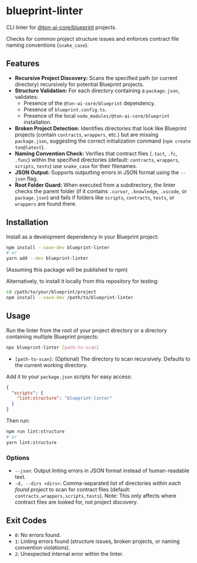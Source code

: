 # blueprint-linter

CLI linter for [@ton-ai-core/blueprint](https://github.com@ton-ai-core/blueprint) projects.

Checks for common project structure issues and enforces contract file naming conventions (`snake_case`).

## Features

*   **Recursive Project Discovery:** Scans the specified path (or current directory) recursively for potential Blueprint projects.
*   **Structure Validation:** For each directory containing a `package.json`, validates:
    *   Presence of the `@ton-ai-core/blueprint` dependency.
    *   Presence of `blueprint.config.ts`.
    *   Presence of the local `node_modules/@ton-ai-core/blueprint` installation.
*   **Broken Project Detection:** Identifies directories that look like Blueprint projects (contain `contracts`, `wrappers`, etc.) but are missing `package.json`, suggesting the correct initialization command (`npm create ton@latest`).
*   **Naming Convention Check:** Verifies that contract files (`.tact`, `.fc`, `.func`) within the specified directories (default: `contracts`, `wrappers`, `scripts`, `tests`) use `snake_case` for their filenames.
*   **JSON Output:** Supports outputting errors in JSON format using the `--json` flag.
*   **Root Folder Guard:** When executed from a subdirectory, the linter checks the parent
    folder (if it contains `.cursor`, `.knowledge`, `.vscode`, or `package.json`) and
    fails if folders like `scripts`, `contracts`, `tests`, or `wrappers` are found there.

## Installation

Install as a development dependency in your Blueprint project:

```bash
npm install --save-dev blueprint-linter
# or
yarn add --dev blueprint-linter
```

(Assuming this package will be published to npm)

Alternatively, to install it locally from this repository for testing:

```bash
cd /path/to/your/blueprint/project
npm install --save-dev /path/to/blueprint-linter
```

## Usage

Run the linter from the root of your project directory or a directory containing multiple Blueprint projects:

```bash
npx blueprint-linter [path-to-scan]
```

*   `[path-to-scan]`: (Optional) The directory to scan recursively. Defaults to the current working directory.

Add it to your `package.json` scripts for easy access:

```json
{
  "scripts": {
    "lint:structure": "blueprint-linter"
  }
}
```

Then run:

```bash
npm run lint:structure
# or
yarn lint:structure
```

### Options

*   `--json`: Output linting errors in JSON format instead of human-readable text.
*   `-d, --dirs <dirs>`: Comma-separated list of directories *within each found project* to scan for contract files (default: `contracts,wrappers,scripts,tests`). Note: This only affects where contract files are looked for, not project discovery.

## Exit Codes

*   `0`: No errors found.
*   `1`: Linting errors found (structure issues, broken projects, or naming convention violations).
*   `2`: Unexpected internal error within the linter. 